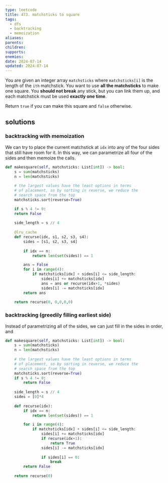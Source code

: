```yaml
---
type: leetcode
title: 473. matchsticks to square
tags:
  - dfs
  - backtracking
  - memoization
aliases: 
parents: 
children: 
supports: 
enemies: 
date: 2024-07-14
updated: 2024-07-14
---
```


You are given an integer array `matchsticks` where `matchsticks[i]` is the length of the `ith` matchstick. You want to use **all the matchsticks** to make one square. You **should not break** any stick, but you can link them up, and each matchstick must be used **exactly one time**.

Return `true` if you can make this square and `false` otherwise.

## solutions

### backtracking with memoization

We can try to place the current matchstick at `idx` into any of the four sides that still have room for it. In this way, we can parametrize all four of the sides and then memoize the calls.

```python
def makesquare(self, matchsticks: List[int]) -> bool:
	s = sum(matchsticks)
	n = len(matchsticks)
	  
	# the largest values have the least options in terms
	# of placement, so by sorting in reverse, we reduce the
	# search space from the top
	matchsticks.sort(reverse=True)

	if s % 4 != 0:
	return False
	  
	side_length = s // 4
	  
	@lru_cache
	def recurse(idx, s1, s2, s3, s4):
		sides = [s1, s2, s3, s4]
		  
		if idx == n:
			return len(set(sides)) == 1

		ans = False
		for i in range(4):
			if matchsticks[idx] + sides[i] <= side_length:
				sides[i] += matchsticks[idx]
				ans = ans or recurse(idx+1, *sides)
				sides[i] -= matchsticks[idx]
		return ans
	  
	return recurse(0, 0,0,0,0)
```

### backtracking (greedily filling earliest side)

Instead of parametrizing all of the sides, we can just fill in the sides in order, and 

```python
def makesquare(self, matchsticks: List[int]) -> bool:
	s = sum(matchsticks)
	n = len(matchsticks)
	  
	# the largest values have the least options in terms
	# of placement, so by sorting in reverse, we reduce the
	# search space from the top
	matchsticks.sort(reverse=True)
	if s % 4 != 0:
		return False
	  
	side_length = s // 4
	sides = [0]*4
	  
	def recurse(idx):
		if idx == n:
			return len(set(sides)) == 1

		for i in range(4):
			if matchsticks[idx] + sides[i] <= side_length:
				sides[i] += matchsticks[idx]
				if recurse(idx+1):
					return True
				sides[i] -= matchsticks[idx]
		  
				if sides[i] == 0:
					break
		return False
	  
	return recurse(0)
```
